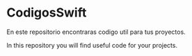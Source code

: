 # CodigosSwift

En este repositorio encontraras codigo util para tus proyectos.

In this repository you will find useful code for your projects.
